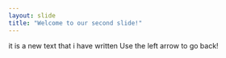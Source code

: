```yaml
---
layout: slide
title: "Welcome to our second slide!"
---
```

it is a new text that i have written
Use the left arrow to go back!
